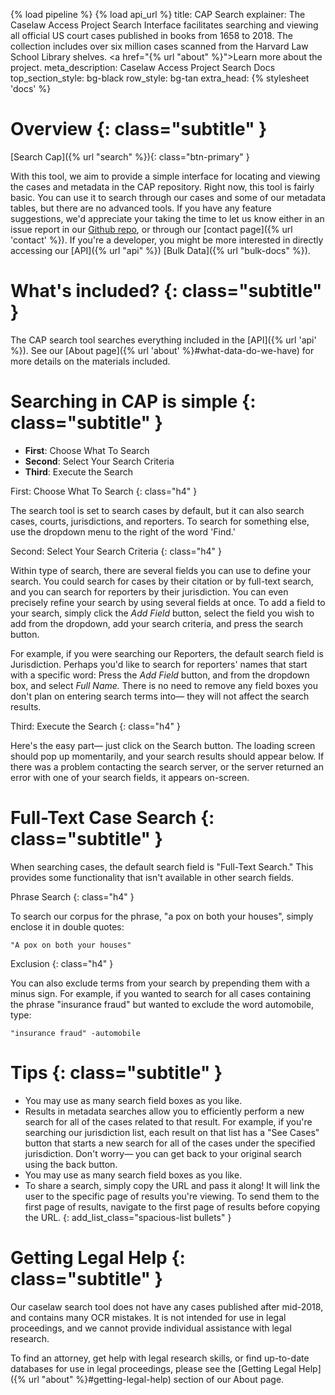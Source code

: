 {% load pipeline %}
{% load api_url %}
title: CAP Search
explainer: The Caselaw Access Project Search Interface facilitates searching and viewing all official US court cases published in books from 1658 to 2018. The collection includes over six million cases scanned from the Harvard Law School Library shelves. <a href="{% url "about" %}">Learn more about the project.</a>
meta_description: Caselaw Access Project Search Docs
top_section_style: bg-black
row_style: bg-tan
extra_head: {% stylesheet 'docs' %} 

# Overview {: class="subtitle" }

[Search Cap]({% url "search" %}){: class="btn-primary" }

With this tool, we aim to provide a simple interface for locating and viewing the cases and metadata in the CAP
repository. Right now, this tool is fairly basic. You can use it to search through our cases and some of our metadata
tables, but there are no advanced tools. If you have any feature suggestions, we'd appreciate your taking the time to
let us know either in an issue report in our [Github repo](https://github.com/harvard-lil/capstone/issues), or through
our [contact page]({% url 'contact' %}). If you're a developer, you might be more interested in directly accessing our
[API]({% url "api" %}) [Bulk Data]({% url "bulk-docs" %}).

# What's included? {: class="subtitle" }

The CAP search tool searches everything included in the [API]({% url 'api' %}). See our
[About page]({% url 'about' %}#what-data-do-we-have) for more details on the materials included.

# Searching in CAP is simple {: class="subtitle" }


* **First**: Choose What To Search
* **Second**: Select Your Search Criteria
* **Third**: Execute the Search

First: Choose What To Search
{: class="h4" }

The search tool is set to search cases by default, but it can also search cases, courts, jurisdictions, and reporters. 
To search for something else, use the dropdown menu to the right of the word 'Find.'

Second: Select Your Search Criteria
{: class="h4" }

Within type of search, there are several fields you can use to define your search. You could search for
cases by their citation or by full-text search, and you can search for reporters by their jurisdiction. You can
even precisely refine your search by using several fields at once. To add a field to your search, simply click
the *Add Field* button, select the field you wish to add from the dropdown, add your search criteria, and press the
search button.

For example, if you were searching our Reporters, the default search field is Jurisdiction. Perhaps you'd like
to search for reporters' names that start with a specific word: Press the *Add Field* button, and from the dropdown
box, and select *Full Name.* There is no need to remove any field boxes you don't plan on entering search terms
into&mdash; they will not affect the search results.

Third: Execute the Search
{: class="h4" }

Here's the easy part— just click on the Search button. The loading screen should pop up momentarily, and your
search results should appear below. If there was a problem contacting the search server, or the server returned
an error with one of your search fields, it appears on-screen.


# Full-Text Case Search {: class="subtitle" }

When searching cases, the default search field is "Full-Text Search." This provides some functionality that isn't
available in other search fields. 

Phrase Search
{: class="h4" }

To search our corpus for the phrase, "a pox on both your houses", simply enclose it in double quotes:

```"A pox on both your houses"```

Exclusion
{: class="h4" }

You can also exclude terms from your search by prepending them with a minus sign. For example, if you wanted to
search for all cases containing the phrase "insurance fraud" but wanted to exclude the word automobile, type:

```"insurance fraud" -automobile```

# Tips {: class="subtitle" }

* You may use as many search field boxes as you like.
* Results in metadata searches allow you to efficiently perform a new search for all of the cases related to that result.
For example, if you're searching our jurisdiction list, each result on that list has a "See Cases" button that starts a
new search for all of the cases under the specified jurisdiction. Don't worry— you can get back to your original search
using the back button.
* You may use as many search field boxes as you like.
* To share a search, simply copy the URL and pass it along! It will link the user to the specific page of
results you're viewing. To send them to the first page of results, navigate to the first page of results
before copying the URL.
{: add_list_class="spacious-list bullets" }

# Getting Legal Help {: class="subtitle" }

Our caselaw search tool does not have any cases published after mid-2018, and contains many OCR mistakes.
It is not intended for use in legal proceedings, and we cannot provide individual assistance with legal
research.

To find an attorney, get help with legal research skills, or find up-to-date databases for use in legal proceedings,
please see the [Getting Legal Help]({% url "about" %}#getting-legal-help) section of our About page.

